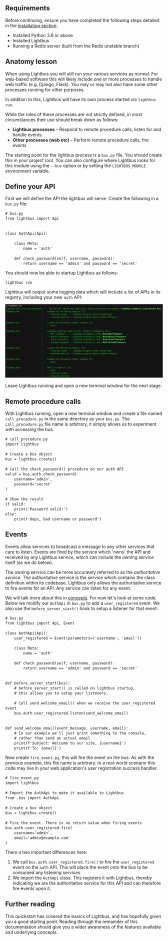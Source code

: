 ## Requirements

Before continuing, ensure you have completed the following steps detailed in
the [installation section](installation.md):

* Installed Python 3.6 or above
* Installed Lightbus
* Running a Redis server (built from the Redis unstable branch)

## Anatomy lesson

When using Lightbus you will still run your various services
as normal. For web-based software this will likely include one or more
processes to handle web traffic (e.g. Django, Flask).
You may or may not also have some other processes running for other purposes.

In addition to this, Lightbus will have its own process started via
`lightbus run`.

While the roles of these processes are not strictly defined, in most
circumstances their use should break down as follows:

* **Lightbus processes** – Respond to remote procedure calls, listen for
  and handle events.
* **Other processes (web etc)** – Perform remote procedure calls, fire events

The starting point for the lightbus process is a `bus.py` file. You
should create this in your project root. You can also configure
where Lightbus looks for this module using the `--bus` option or
by setting the `LIGHTBUS_MODULE` environment variable.

## Define your API

First we will define the API the lightbus will serve.
Create the following in a `bus.py` file:

```python3
# bus.py
from lightbus import Api


class AuthApi(Api):

    class Meta:
        name = 'auth'

    def check_password(self, username, password):
        return username == 'admin' and password == 'secret'

```

You should now be able to startup Lightbus as follows:

```
lightbus run
```

Lightbus will output some logging data which will include a list of
APIs in its registry, including your new `auth` API:

![lightbus run output][lightbus-run]

Leave Lightbus running and open a new terminal window for the next stage.

## Remote procedure calls

With Lightbus running, open a new terminal window and create a file named
`call_procedure.py` in the same directory as your `bus.py`. The
`call_procedure.py` file name is arbitrary, it simply allows us to
experiment with accessing the bus.

```python3
# call_procedure.py
import lightbus

# Create a bus object
bus = lightbus.create()

# Call the check_password() procedure on our auth API
valid = bus.auth.check_password(
    username='admin',
    password='secret'
)

# Show the result
if valid:
    print('Password valid!')
else:
    print('Oops, bad username or password')
```

## Events

Events allow services to broadcast a message to any other services that
care to listen. Events are fired by the service which 'owns' the API and
received by any Lightbus service, which can include the owning service itself
(as we do below).

The owning service can be more accurately referred to as the
*authoritative service*. The authoritative service is the service
which contains the class definition within its codebase. Lightbus only
allows the authoritative service to fire events for an API. Any service can
listen for any event.

We will talk more about this in [concepts](concepts.md). For now let's look
at some code. Below we modify our `AuthApi` in `bus.py` to add a `user_registered`
event. We also use the `before_server_start()` hook to setup a listener for
that event:


```python3
# bus.py
from lightbus import Api, Event

class AuthApi(Api):
    user_registered = Event(parameters=('username', 'email'))

    class Meta:
        name = 'auth'

    def check_password(self, username, password):
        return username == 'admin' and password == 'secret'


def before_server_start(bus):
    # before_server_start() is called on lightbus startup,
    # this allows you to setup your listeners.

    # Call send_welcome_email() when we receive the user_registered event
    bus.auth.user_registered.listen(send_welcome_email)


def send_welcome_email(event_message, username, email):
    # In our example we'll just print something to the console,
    # rather than send an actual email
    print(f'Subject: Welcome to our site, {username}')
    print(f'To: {email}')
```

Now create `fire_event.py`, this will fire the event on the bus.
As with the previous example, this file name is arbitrary.
In a real-world scenario this code may live in your web application's
user registration success handler.

```python3
# fire_event.py
import lightbus

# Import the AuthApi to make it available to Lightbus
from .bus import AuthApi

# Create a bus object
bus = lightbus.create()

# Fire the event. There is no return value when firing events
bus.auth.user_registered.fire(
    username='admin',
    email='admin@example.com'
)
```

There a two important differences here:

1. We call `bus.auth.user_registered.fire()` to fire the `user_registered` event on
   the `auth` API. This will place the event onto the bus to be consumed any
   listening services.
2. We import the `AuthApi` class. This registers it with Lightbus, thereby indicating
   we are the authoritative service for this API and can therefore fire events upon it.

## Further reading

This quickstart has covered the basics of Lightbus, and has hopefully given you a
good starting point. Reading through the remainder of this documentation should give you
a wider awareness of the features available and underlying concepts.


[lightbus-run]: static/images/quickstart-lightbus-run.png
